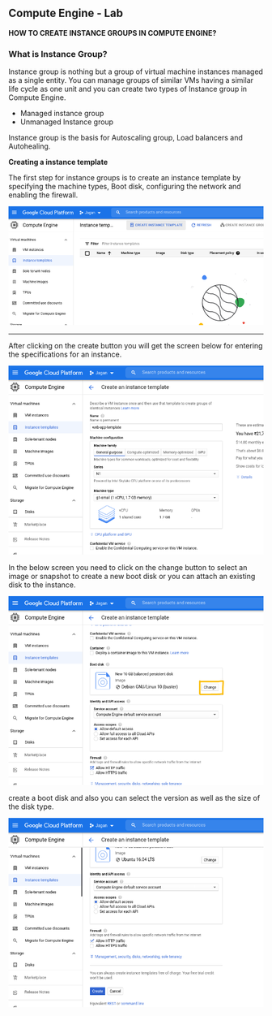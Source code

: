 ## Compute Engine - Lab

**HOW TO CREATE INSTANCE GROUPS IN COMPUTE ENGINE?**

### What is Instance Group?

Instance group is nothing but a group of virtual machine instances managed as a single entity. You can manage groups of similar VMs having a similar life cycle as one unit and you can create two types of Instance group in Compute Engine.

- Managed instance group
- Unmanaged Instance group

Instance group is the basis for Autoscaling group, Load balancers and Autohealing.

**Creating a instance template**

The first step for instance groups is to create an instance template by specifying the machine types, Boot disk, configuring the network and enabling the firewall.

![image](./ins-1.png)

<hr />
After clicking on the create button you will get the screen below for entering the specifications for an instance.

![image](./ins-2.png)

In the below screen you need to click on the change button to select an image or snapshot to create a new boot disk or you can attach an existing disk to the instance.

![image](./ins-3.png)

create a boot disk and also you can select the version as well as the size of the disk type.

![image](./ins-5.png)
